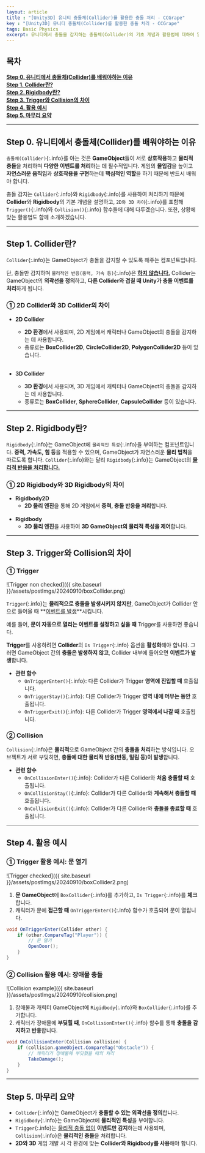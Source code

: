```yaml
---
layout: article 
title : "[Unity3D] 유니티 충돌체(Collider)를 활용한 충돌 처리 - CCGrape"
key : "[Unity3D] 유니티 충돌체(Collider)를 활용한 충돌 처리 - CCGrape"
tags: Basic Physics 
excerpt: 유니티에서 충돌을 감지하는 충돌체(Collider)의 기초 개념과 활용법에 대하여 알아봅니다. 
---
```


## 목차
**[Step 0. 유니티에서 충돌체(Collider)를 배워야하는 이유](#step-0-유니티에서-충돌체collider를-배워야하는-이유)<br/>**
**[Step 1. Collider란?](#step-1-collider란)<br/>**
**[Step 2. Rigidbody란?](#step-2-rigidbody란)<br/>**
**[Step 3. Trigger와 Collision의 차이](#step-3-trigger와-collision의-차이)<br/>**
**[Step 4. 활용 예시](#step-4-활용-예시)<br/>**
**[Step 5. 마무리 요약](#step-5-마무리-요약)<br/>**

---
## Step 0. 유니티에서 충돌체(Collider)를 배워야하는 이유

`충돌체(Collider)`{:.info}를 아는 것은 **GameObject**들이 서로 **상호작용**하고 **물리적 충돌**을 처리하며 **다양한 이벤트를 처리**하는 데 필수적입니다. 
게임의 **몰입감**을 높이고 **자연스러운 움직임**과 **상호작용을 구현**하는데 **핵심적인 역할**을 하기 때문에 반드시 배워야 합니다. 

충돌 감지는 `Collider`{:.info}와 `Rigidbody`{:.info}를 사용하여 처리하기 때문에 **Collider**와 **Rigidbody**의 기본 개념을 설명하고, `2D와 3D 차이`{:.info}를 포함해 `Trigger()`{:.info}와 `Collision()`{:.info} 함수들에 대해 다루겠습니다. 
또한, 상황에 맞는 활용법도 함께 소개하겠습니다.

---
## Step 1. Collider란?

`Collider`{:.info}는 GameObject가 충돌을 감지할 수 있도록 해주는 컴포넌트입니다.    

단, 충돌만 감지하며 `물리적인 반응(중력, 가속 등)`{:.info}은 **<u>하지 않습니다.</u>**
Collider는 GameObject의 **외곽선을 정의**하고, **다른 Collider와 겹칠 때 Unity가 충돌 이벤트를 처리**하게 됩니다.

### ① 2D Collider와 3D Collider의 차이
- **2D Collider** 
  - **2D 환경**에서 사용되며, 2D 게임에서 캐릭터나 GameObject의 충돌을 감지하는 데 사용합니다. 
  - 종류로는 **BoxCollider2D**, **CircleCollider2D**, **PolygonCollider2D** 등이 있습니다.    
  <br/>

- **3D Collider** 
  - **3D 환경**에서 사용되며, 3D 게임에서 캐릭터나 GameObject의 충돌을 감지하는 데 사용합니다. 
  - 종류로는 **BoxCollider**, **SphereCollider**, **CapsuleCollider** 등이 있습니다.

---
## Step 2. Rigidbody란?

`Rigidbody`{:.info}는 GameObject에 `물리적인 특성`{:.info}을 부여하는 컴포넌트입니다. 
**중력, 가속도, 힘 등**을 적용할 수 있으며, GameObject가 자연스러운 **물리 법칙**을 따르도록 합니다. 
`Collider`{:.info}와는 달리 `Rigidbody`{:.info}는 GameObject의 **<u>물리적 반응을 처리합니다.</u>**

### ① 2D Rigidbody와 3D Rigidbody의 차이
- **Rigidbody2D** 
  - **2D 물리 엔진**을 통해 2D 게임에서 **중력, 충돌 반응을 처리**합니다.   
  <br/>
- **Rigidbody**
  - **3D 물리 엔진**을 사용하여 **3D GameObject의 물리적 특성을 제어**합니다.

---
## Step 3. Trigger와 Collision의 차이

### ① Trigger
![Trigger non checked]({{ site.baseurl }}/assets/postImgs/20240910/boxCollider.png)     

`Trigger`{:.info}는 **물리적으로 충돌을 발생시키지 않지만**, GameObject가 Collider 안으로 들어올 때 **<u>이벤트를 발생</u>**시킵니다.    

예를 들어, **문이 자동으로 열리는 이벤트를 설정하고 싶을 때** Trigger를 사용하면 좋습니다.

**Trigger**를 사용하려면 **Collider**의 `Is Trigger`{:.info} 옵션을 **활성화**해야 합니다. 
그러면 GameObject 간의 **충돌은 발생하지 않고**, Collider 내부에 들어오면 **이벤트가 발생**합니다.    

- **관련 함수**
  - `OnTriggerEnter()`{:.info}: 다른 Collider가 Trigger **영역에 진입할 때** 호출됩니다.
  - `OnTriggerStay()`{:.info}: 다른 Collider가 Trigger **영역 내에 머무는 동안** 호출됩니다.
  - `OnTriggerExit()`{:.info}: 다른 Collider가 Trigger **영역에서 나갈 때** 호출됩니다.

### ② Collision
`Collision`{:.info}은 **물리적**으로 GameObject 간의 **충돌을 처리**하는 방식입니다. 
오브젝트가 서로 부딪히면, **충돌에 대한 물리적 반응(반동, 밀림 등)이 발생**합니다.

- **관련 함수**
  - `OnCollisionEnter()`{:.info}: Collider가 다른 Collider와 **처음 충돌할 때** 호출됩니다.
  - `OnCollisionStay()`{:.info}: Collider가 다른 Collider와 **계속해서 충돌할 때** 호출됩니다.
  - `OnCollisionExit()`{:.info}: Collider가 다른 Collider와 **충돌을 종료할 때** 호출됩니다.

---
## Step 4. 활용 예시

### ① Trigger 활용 예시: 문 열기
![Trigger checked]({{ site.baseurl }}/assets/postImgs/20240910/boxCollider2.png)
1. **문 GameObject**에 `BoxCollider`{:.info}를 추가하고, `Is Trigger`{:.info}를 **체크**합니다.
2. 캐릭터가 문에 **접근할 때** `OnTriggerEnter()`{:.info} 함수가 호출되어 문이 열립니다.

```csharp
void OnTriggerEnter(Collider other) {
    if (other.CompareTag("Player")) {
        // 문 열기
        OpenDoor();
    }
}
```

### ② Collision 활용 예시: 장애물 충돌
![Collision example]({{ site.baseurl }}/assets/postImgs/20240910/collision.png)
1. 장애물과 캐릭터 GameObject에 `Rigidbody`{:.info}와 `BoxCollider`{:.info}를 추가합니다.
2. 캐릭터가 장애물에 **부딪힐 때**, `OnCollisionEnter()`{:.info} 함수를 통해 **충돌을 감지하고 반응**합니다.

```csharp
void OnCollisionEnter(Collision collision) {
    if (collision.gameObject.CompareTag("Obstacle")) {
        // 캐릭터가 장애물에 부딪혔을 때의 처리
        TakeDamage();
    }
}
```

---
## Step 5. 마무리 요약

- `Collider`{:.info}는 GameObject가 **충돌할 수 있는 외곽선을 정의**합니다.
- `Rigidbody`{:.info}는 GameObject에 **물리적인 특성**을 부여합니다.
- `Trigger`{:.info}는 <u>물리적 충돌 없이</u> **이벤트만 감지**하는데 사용되며, `Collision`{:.info}은 **물리적인 충돌**을 처리합니다.
- **2D와 3D** 게임 개발 시 각 환경에 맞는 **Collider와 Rigidbody를 사용**해야 합니다.